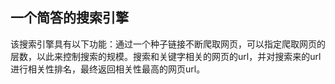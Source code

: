 ## 一个简答的搜索引擎
 该搜索引擎具有以下功能：通过一个种子链接不断爬取网页，可以指定爬取网页的层数，以此来控制搜索的规模。搜索和关键字相关的网页的url，并对搜索来的url进行相关性排名，最终返回相关性最高的网页url。
